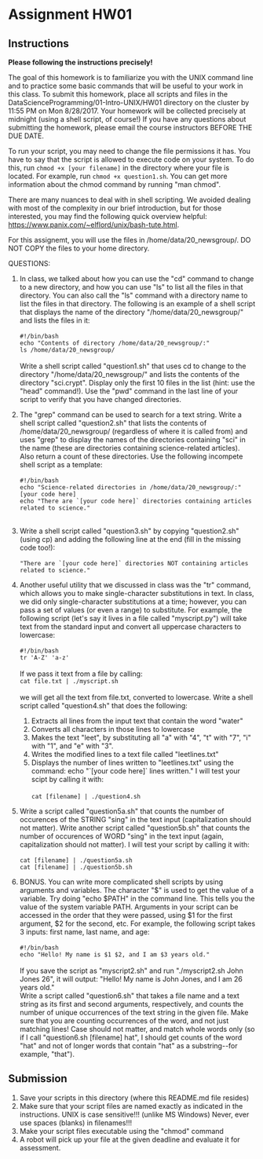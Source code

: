 # Assignment HW01
## Instructions
**Please following the instructions precisely!**

The goal of this homework is to familiarize you with the UNIX command line and to practice some basic commands that will be useful to your work in this class. To submit this homework, place all scripts and files in the DataScienceProgramming/01-Intro-UNIX/HW01 directory on the cluster by 11:55 PM on Mon 8/28/2017. Your homework will be collected precisely at midnight (using a shell script, of course!) If you have any questions about submitting the homework, please email the course instructors BEFORE THE DUE DATE.

To run your script, you may need to change the file permissions it has. You have to say that the script is allowed to execute code on your system. To do this, run `chmod +x [your filename]` in the directory where your file is located. For example, run `chmod +x question1.sh`. You can get more information about the chmod command by running "man chmod".

There are many nuances to deal with in shell scripting. We avoided dealing with most of the complexity in our brief introduction, but for those interested, you may find the following quick overview helpful: https://www.panix.com/~elflord/unix/bash-tute.html.

For this assignemt, you will use the files in /home/data/20_newsgroup/. DO NOT COPY the files to your home directory.

QUESTIONS:
1. In class, we talked about how you can use the "cd" command to change to a new directory, and how you can use "ls" to list all the files in that directory. You can also call the "ls" command with a directory name to list the files in that directory. The following is an example of a shell script that displays the name of the directory "/home/data/20\_newsgroup/" and lists the files in it: <br /> <br />
`#!/bin/bash` <br />
`echo "Contents of directory /home/data/20_newsgroup/:"` <br />
`ls /home/data/20_newsgroup/` <br /> <br />
Write a shell script called "question1.sh" that uses cd to change to the directory "/home/data/20_newsgroup/" and lists the contents of the directory "sci.crypt". Display only the first 10 files in the list (hint: use the "head" command!). Use the "pwd" command in the last line of your script to verify that you have changed directories.

2. The "grep" command can be used to search for a text string. Write a shell script called "question2.sh" that lists the contents of /home/data/20_newsgroup/ (regardless of where it is called from) and uses "grep" to display the names of the directories containing "sci" in the name (these are directories containing science-related articles). Also return a count of these directories. Use the following incompete shell script as a template: <br /> <br />
`#!/bin/bash` <br />
`echo "Science-related directories in /home/data/20_newsgroup/:"` <br />
`[your code here]` <br />
``echo "There are `[your code here]` directories containing articles related to science."`` <br /> <br />

3. Write a shell script called "question3.sh" by copying "question2.sh" (using cp) and adding the following line at the end (fill in the missing code too!): <br /> <br />
``"There are `[your code here]` directories NOT containing articles related to science."``

4. Another useful utility that we discussed in class was the "tr" command, which allows you to make single-character substitutions in text. In class, we did only single-character substitutions at a time; however, you can pass a set of values (or even a range) to substitute. For example, the following script (let's say it lives in a file called "myscript.py") will take text from the standard input and convert all uppercase characters to lowercase: <br /> <br />
`#!/bin/bash` <br />
`tr 'A-Z' 'a-z'` <br /> <br />
If we pass it text from a file by calling: <br />
`cat file.txt | ./myscript.sh` <br /> <br />
we will get all the text from file.txt, converted to lowercase. Write a shell script called "question4.sh" that does the following:
   1. Extracts all lines from the input text that contain the word "water"
   2. Converts all characters in those lines to lowercase
   3. Makes the text "leet", by substituting all "a" with "4", "t" with "7", "i" with "1", and "e" with "3".
   4. Writes the modified lines to a text file called "leetlines.txt"
   5. Displays the number of lines written to "leetlines.txt" using the command: echo "\`[your code here]\` lines written."
I will test your scipt by calling it with: <br /> <br />
`cat [filename] | ./question4.sh`

5. Write a script called "question5a.sh" that counts the number of occurences of the STRING "sing" in the text input (capitalization should not matter). Write another script called "question5b.sh" that counts the number of occurences of WORD "sing" in the text input (again, capitalization should not matter). I will test your script by calling it with: <br /> <br />
`cat [filename] | ./question5a.sh` <br />
`cat [filename] | ./question5b.sh`

6. BONUS. You can write more complicated shell scripts by using arguments and variables. The character "$" is used to get the value of a variable. Try doing "echo $PATH" in the command line. This tells you the value of the system variable PATH. Arguments in your script can be accessed in the order that they were passed, using $1 for the first argument, $2 for the second, etc. For example, the following script takes 3 inputs: first name, last name, and age: <br /> <br />
`#!/bin/bash` <br />
``echo "Hello! My name is $1 $2, and I am $3 years old."`` <br /> <br />
If you save the script as "myscript2.sh" and run "./myscript2.sh John Jones 26", it will output: "Hello! My name is John Jones, and I am 26 years old." <br />
Write a script called "question6.sh" that takes a file name and a text string as its first and second arguments, respectively, and counts the number of unique occurrences of the text string in the given file. Make sure that you are counting occurrences of the word, and not just matching lines! Case should not matter, and match whole words only (so if I call "question6.sh [filename] hat", I should get counts of the word "hat" and not of longer words that contain "hat" as a substring--for example, "that").  


## Submission
1. Save your scripts in this directory (where this README.md file resides)
2. Make sure that your script files are named exactly as indicated in the instructions. UNIX is case sensitive!!! (unlike MS Windows) Never, ever use spaces (blanks) in filenames!!!
3. Make your script files executable using the "chmod" command
4. A robot will pick up your file at the given deadline and evaluate it for assessment.
